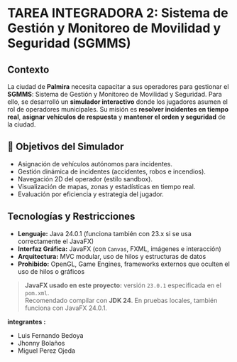 #  TAREA INTEGRADORA 2: Sistema de Gestión y Monitoreo de Movilidad y Seguridad (SGMMS)

##  Contexto

La ciudad de **Palmira** necesita capacitar a sus operadores para gestionar el **SGMMS**: Sistema de Gestión y Monitoreo de Movilidad y Seguridad. 
Para ello, se desarrolló un **simulador interactivo** donde los jugadores asumen el rol de operadores municipales. Su misión es **resolver incidentes en tiempo real**, **asignar vehículos de respuesta** y **mantener el orden y seguridad** de la ciudad.

## 🎯 Objetivos del Simulador

- Asignación de vehículos autónomos para incidentes.
- Gestión dinámica de incidentes (accidentes, robos e incendios).
- Navegación 2D del operador (estilo sandbox).
- Visualización de mapas, zonas y estadísticas en tiempo real.
- Evaluación por eficiencia y estrategia del jugador.

## Tecnologías y Restricciones

- **Lenguaje:** Java 24.0.1 (funciona también con 23.x si se usa correctamente el JavaFX)
- **Interfaz Gráfica:** JavaFX (con `Canvas`, FXML, imágenes e interacción)
- **Arquitectura:** MVC modular, uso de hilos y estructuras de datos
- **Prohibido:** OpenGL, Game Engines, frameworks externos que oculten el uso de hilos o gráficos

> **JavaFX usado en este proyecto:** versión `23.0.1` especificada en el `pom.xml`.  
> Recomendado compilar con **JDK 24**. En pruebas locales, también funciona con JavaFX 24.0.1.

**integrantes :** 
- Luis Fernando Bedoya
- Jhonny Bolaños
- Miguel Perez Ojeda 
